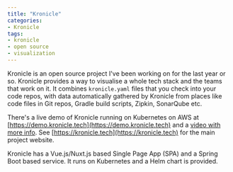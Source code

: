 ```yaml
---
title: "Kronicle"
categories:
- Kronicle
tags:
- kronicle
- open source
- visualization
---
```


Kronicle is an open source project I've been working on for the last year or so.  Kronicle provides a way to visualise 
a whole tech stack and the teams that work on it. It combines `kronicle.yaml` files that you check into your code 
repos, with data automatically gathered by Kronicle from places like code files in Git repos, Gradle build scripts, 
Zipkin, SonarQube etc.

There's a live demo of Kronicle running on Kubernetes on AWS at 
[https://demo.kronicle.tech](https://demo.kronicle.tech) and a [video with more info](https://youtu.be/xNvoxBmMQdk). 
See [https://kronicle.tech](https://kronicle.tech) for the main project website.

Kronicle has a Vue.js/Nuxt.js based Single Page App (SPA) and a Spring Boot based service. It runs on Kubernetes 
and a Helm chart is provided.
